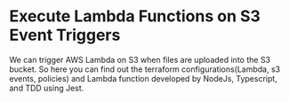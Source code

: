 # Execute Lambda Functions on S3 Event Triggers

We can trigger AWS Lambda on S3 when files are uploaded into the S3 bucket. So here you can find out the terraform configurations(Lambda, s3 events, policies) and Lambda function developed by NodeJs, Typescript, and TDD using Jest.
